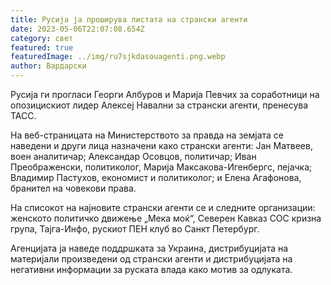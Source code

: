 ```yaml
---
title: Русија ја проширува листата на странски агенти
date: 2023-05-06T22:07:08.654Z
category: свет
featured: true
featuredImage: ../img/ru7sjkdasouagenti.png.webp
author: Вардарски
---
```


Русија ги прогласи Георги Албуров и Марија Певчих за соработници на опозицискиот лидер Алексеј Навални за странски агенти, пренесува ТАСС.

На веб-страницата на Министерството за правда на земјата се наведени и други лица назначени како странски агенти: Јан Матвеев, воен аналитичар; Александар Осовцов, политичар; Иван Преображенски, политиколог, Марија Максакова-Игенбергс, пејачка; Владимир Пастухов, економист и политиколог; и Елена Агафонова, бранител на човекови права.

На списокот на најновите странски агенти се и следните организации: женското политичко движење „Мека моќ“, Северен Кавказ СОС кризна група, Тајга-Инфо, рускиот ПЕН клуб во Санкт Петербург.

Агенцијата ја наведе поддршката за Украина, дистрибуцијата на материјали произведени од странски агенти и дистрибуцијата на негативни информации за руската влада како мотив за одлуката.
